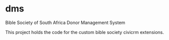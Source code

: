 dms
===

Bible Society of South Africa Donor Management System

This project holds the code for the custom bible society civicrm extensions.
